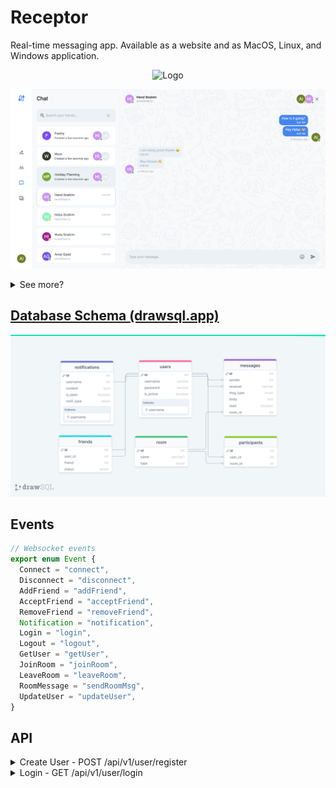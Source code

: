 # Receptor

Real-time messaging app. Available as a website and as MacOS, Linux, and Windows application.

<p align="center"> 
   <img src="https://user-images.githubusercontent.com/72753578/184505323-7f76a321-28cc-480a-ac9a-ec72a3fd91de.gif" alt="Logo" title="Receptor"/>
</p>

![group_chat](./preview/group_chat.png)

<details>
<summary>See more?</summary>

![group_chat](./preview/chat.png)
![group_chat](./preview/closed_group.png)
![group_chat](./preview/empty.png)
![group_chat](./preview/sign_in.png)

</details>

## [Database Schema (drawsql.app)](https://drawsql.app/teams/no-sim/diagrams/rustchat)

![Schema](./schema.png)

## Events

```ts
// Websocket events
export enum Event {
  Connect = "connect",
  Disconnect = "disconnect",
  AddFriend = "addFriend",
  AcceptFriend = "acceptFriend",
  RemoveFriend = "removeFriend",
  Notification = "notification",
  Login = "login",
  Logout = "logout",
  GetUser = "getUser",
  JoinRoom = "joinRoom",
  LeaveRoom = "leaveRoom",
  RoomMessage = "sendRoomMsg",
  UpdateUser = "updateUser",
}
```

## API

<details>
   <summary>
      Create User - POST /api/v1/user/register
   </summary>

### Reqeust

```json
{
  "username": "Karianne",
  "password": "123456"
}
```

### Response

```json
{
  "userId": 4
}
```

</details>

<details>
   <summary>
      Login - GET /api/v1/user/login
   </summary>

### Reqeust

```json
{
  "username": "Karianne",
  "password": "123456"
}
```

### Response

```json
{
  "user": {
    "id": 2,
    "username": "Bret",
    "isActive": false,
    "createdAt": "2022-08-14T15:52:48.319Z",
    "updatedAt": "2022-08-14T16:33:53.159Z"
  },
  "token": "eyJhbGciOiJIUzI1NiIsInR5cCI6IkpXVCJ9.eyJpZCI6MiwiaWF0IjoxNjYwNDk2NDUzLCJleHAiOjE2NjExMDEyNTN9.7THobk-iSSspgKrJQ1Z6e3rlWACIItz62TfJ2D0mTIg",
  "roomsId": [1],
  "friends": [
    {
      "roomId": 1,
      "User": {
        "id": 1,
        "username": "keytolearn",
        "isActive": true,
        "createdAt": "2022-08-14T15:52:48.319Z",
        "updatedAt": "2022-08-14T16:16:11.036Z"
      }
    }
  ]
}
```

</details>
